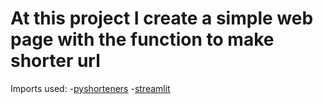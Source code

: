 <h1>At this project I create a simple web page with the function to make shorter url</h1>

Imports used:
  -<a href="https://pyshorteners.readthedocs.io/en/latest/">pyshorteners</a>
  -<a href="https://github.com/streamlit/streamlit.git">streamlit</a>

